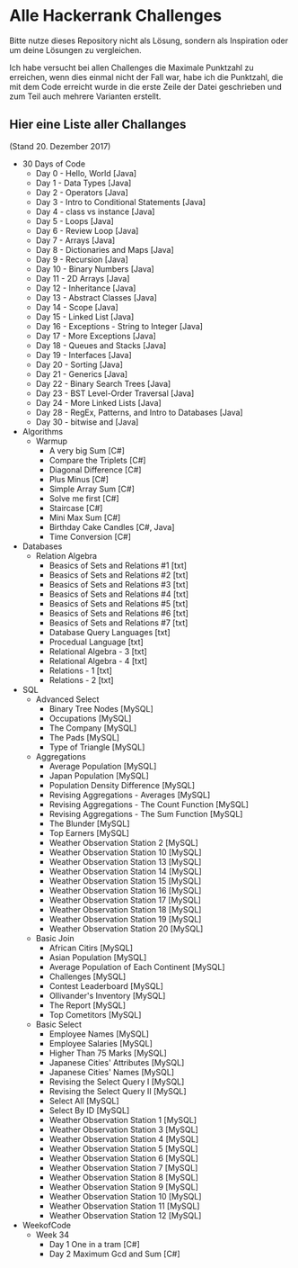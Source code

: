 # Alle Hackerrank Challenges
Bitte nutze dieses Repository nicht als Lösung, sondern als Inspiration oder um deine Lösungen zu vergleichen.

Ich habe versucht bei allen Challenges die Maximale Punktzahl zu erreichen, wenn dies einmal nicht der Fall war, habe ich die Punktzahl, die mit dem Code erreicht wurde in die erste Zeile der Datei geschrieben und zum Teil auch mehrere Varianten erstellt.

## Hier eine Liste aller Challanges
(Stand 20. Dezember 2017)
* 30 Days of Code 
    * Day 0 - Hello, World [Java]
    * Day 1 - Data Types [Java]
    * Day 2 - Operators [Java]
    * Day 3 - Intro to Conditional Statements [Java]
    * Day 4 - class vs instance [Java]
    * Day 5 - Loops [Java]
    * Day 6 - Review Loop [Java]
    * Day 7 - Arrays [Java]
    * Day 8 - Dictionaries and Maps [Java]
    * Day 9 - Recursion [Java]
    * Day 10 - Binary Numbers [Java]
    * Day 11 - 2D Arrays [Java]
    * Day 12 - Inheritance [Java]
    * Day 13 - Abstract Classes [Java]
    * Day 14 - Scope [Java]
    * Day 15 - Linked List [Java]
    * Day 16 - Exceptions - String to Integer [Java]
    * Day 17 - More Exceptions [Java]
    * Day 18 - Queues and Stacks [Java]
    * Day 19 - Interfaces [Java]
    * Day 20 - Sorting [Java]
    * Day 21 - Generics [Java]
    * Day 22 - Binary Search Trees [Java]
    * Day 23 - BST Level-Order Traversal [Java]
    * Day 24 - More Linked Lists [Java]
    * Day 28 - RegEx, Patterns, and Intro to Databases [Java]
    * Day 30 - bitwise and [Java]
* Algorithms
    * Warmup
        * A very big Sum [C#]
        * Compare the Triplets [C#]
        * Diagonal Difference [C#]
        * Plus Minus [C#]
        * Simple Array Sum [C#]
        * Solve me first [C#]
        * Staircase [C#]
        * Mini Max Sum [C#]
        * Birthday Cake Candles [C#, Java]
        * Time Conversion [C#]
* Databases
    * Relation Algebra
        * Beasics of Sets and Relations #1 [txt]
        * Beasics of Sets and Relations #2 [txt]
        * Beasics of Sets and Relations #3 [txt]
        * Beasics of Sets and Relations #4 [txt]
        * Beasics of Sets and Relations #5 [txt]
        * Beasics of Sets and Relations #6 [txt]
        * Beasics of Sets and Relations #7 [txt]
        * Database Query Languages [txt]
        * Procedual Language [txt]
        * Relational Algebra - 3 [txt]
        * Relational Algebra - 4 [txt]
        * Relations - 1 [txt]
        * Relations - 2 [txt]
* SQL
    * Advanced Select
        * Binary Tree Nodes [MySQL]
        * Occupations [MySQL]
        * The Company [MySQL]
        * The Pads [MySQL]
        * Type of Triangle [MySQL]
    * Aggregations
        * Average Population [MySQL]
        * Japan Population [MySQL]
        * Population Density Difference [MySQL]
        * Revising Aggregations - Averages [MySQL]
        * Revising Aggregations - The Count Function [MySQL]
        * Revising Aggregations - The Sum Function [MySQL]
        * The Blunder [MySQL]
        * Top Earners [MySQL]
        * Weather Observation Station 2 [MySQL]
        * Weather Observation Station 10 [MySQL]
        * Weather Observation Station 13 [MySQL]
        * Weather Observation Station 14 [MySQL]
        * Weather Observation Station 15 [MySQL]
        * Weather Observation Station 16 [MySQL]
        * Weather Observation Station 17 [MySQL]
        * Weather Observation Station 18 [MySQL]
        * Weather Observation Station 19 [MySQL]
        * Weather Observation Station 20 [MySQL]
    * Basic Join
        * African Citirs [MySQL]
        * Asian Population [MySQL]
        * Average Population of Each Continent [MySQL]
        * Challenges [MySQL]
        * Contest Leaderboard [MySQL]
        * Ollivander's Inventory [MySQL]
        * The Report [MySQL]
        * Top Cometitors [MySQL]
    * Basic Select
        * Employee Names [MySQL]
        * Employee Salaries [MySQL]
        * Higher Than 75 Marks [MySQL]
        * Japanese Cities' Attributes [MySQL]
        * Japanese Cities' Names [MySQL]
        * Revising the Select Query I [MySQL]
        * Revising the Select Query II [MySQL]
        * Select All [MySQL]
        * Select By ID [MySQL]
        * Weather Observation Station 1 [MySQL]
        * Weather Observation Station 3 [MySQL]
        * Weather Observation Station 4 [MySQL]
        * Weather Observation Station 5 [MySQL]
        * Weather Observation Station 6 [MySQL]
        * Weather Observation Station 7 [MySQL]
        * Weather Observation Station 8 [MySQL]
        * Weather Observation Station 9 [MySQL]
        * Weather Observation Station 10 [MySQL]
        * Weather Observation Station 11 [MySQL]
        * Weather Observation Station 12 [MySQL]
* WeekofCode
    * Week 34
        * Day 1 One in a tram [C#]
        * Day 2 Maximum Gcd and Sum [C#]
